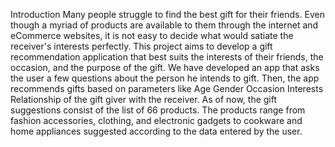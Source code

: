 Introduction
 Many people struggle to find the best gift for their friends. Even though a myriad of products are available to them through the internet and eCommerce websites, it is not easy to decide what would satiate the receiver's interests perfectly. This project aims to develop a gift recommendation application that best suits the interests of their friends, the occasion, and the purpose of the gift. We have developed an app that asks the user a few questions about the person he intends to gift. Then, the app recommends gifts based on parameters like
Age
Gender
Occasion
Interests
Relationship of the gift giver with the receiver.
As of now, the gift suggestions consist of the list of 66 products. The products range from fashion accessories, clothing, and electronic gadgets to cookware and home appliances suggested according to the data entered by the user.


